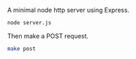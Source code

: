 A minimal node http server using Express.

```bash
node server.js
```

Then make a POST request.

```bash
make post
```